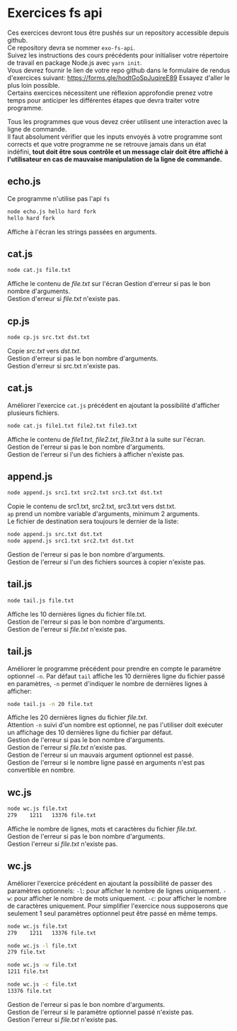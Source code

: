 # Exercices fs api

Ces exercices devront tous être pushés sur un repository accessible depuis github.  
Ce repository devra se nommer `exo-fs-api`.  
Suivez les instructions des cours précédents pour initialiser votre répertoire de travail en package Node.js avec `yarn init`.  
Vous devrez fournir le lien de votre repo github dans le formulaire de rendus d'exercices suivant: https://forms.gle/hodtGoSpJuqireE89
Essayez d'aller le plus loin possible.  
Certains exercices nécessitent une réflexion approfondie prenez votre temps pour anticiper les différentes étapes que devra traiter votre programme.

Tous les programmes que vous devez créer utilisent une interaction avec la ligne de commande.  
Il faut absolument vérifier que les inputs envoyés à votre programme sont corrects et que votre programme ne se retrouve jamais dans un état indéfini, **tout doit être sous contrôle et un message clair doit être affiché à l'utilisateur en cas de mauvaise manipulation de la ligne de commande.**

## echo.js

Ce programme n'utilise pas l'api `fs`

```zsh
node echo.js hello hard fork
hello hard fork
```

Affiche à l'écran les strings passées en arguments.

## cat.js

```zsh
node cat.js file.txt
```

Affiche le contenu de _file.txt_ sur l'écran
Gestion d'erreur si pas le bon nombre d'arguments.  
Gestion d'erreur si _file.txt_ n'existe pas.

## cp.js

```zsh
node cp.js src.txt dst.txt
```

Copie _src.txt_ vers _dst.txt_.  
Gestion d'erreur si pas le bon nombre d'arguments.  
Gestion d'erreur si src.txt n'existe pas.

## cat.js

Améliorer l'exercice `cat.js` précédent en ajoutant la possibilité d'afficher plusieurs fichiers.

```zsh
node cat.js file1.txt file2.txt file3.txt
```

Affiche le contenu de _file1.txt_, _file2.txt_, _file3.txt_ à la suite sur l'écran.  
Gestion de l'erreur si pas le bon nombre d'arguments.  
Gestion de l'erreur si l'un des fichiers à afficher n'existe pas.

## append.js

```zsh
node append.js src1.txt src2.txt src3.txt dst.txt
```

Copie le contenu de src1.txt, src2.txt, src3.txt vers dst.txt.  
`ap` prend un nombre variable d'arguments, minimum 2 arguments.  
Le fichier de destination sera toujours le dernier de la liste:

```zsh
node append.js src.txt dst.txt
node append.js src1.txt src2.txt dst.txt
```

Gestion de l'erreur si pas le bon nombre d'arguments.  
Gestion de l'erreur si l'un des fichiers sources à copier n'existe pas.

## tail.js

```zsh
node tail.js file.txt
```

Affiche les 10 dernières lignes du fichier file.txt.  
Gestion de l'erreur si pas le bon nombre d'arguments.  
Gestion de l'erreur si _file.txt_ n'existe pas.

## tail.js

Améliorer le programme précédent pour prendre en compte le paramètre optionnel `-n`.
Par défaut `tail` affiche les 10 dernières ligne du fichier passé en paramètres, `-n` permet d'indiquer le nombre de dernières lignes à afficher:

```zsh
node tail.js -n 20 file.txt
```

Affiche les 20 dernières lignes du fichier _file.txt_.  
Attention `-n` suivi d'un nombre est optionnel, ne pas l'utiliser doit exécuter un affichage des 10 dernières ligne du fichier par défaut.  
Gestion de l'erreur si pas le bon nombre d'arguments.  
Gestion de l'erreur si _file.txt_ n'existe pas.  
Gestion de l'erreur si un mauvais argument optionnel est passé.  
Gestion de l'erreur si le nombre ligne passé en arguments n'est pas convertible en nombre.

## wc.js

```zsh
node wc.js file.txt
279    1211   13376 file.txt
```

Affiche le nombre de lignes, mots et caractères du fichier _file.txt_.  
Gestion de l'erreur si pas le bon nombre d'arguments.  
Gestion l'erreur si _file.txt_ n'existe pas.

## wc.js

Améliorer l'exercice précédent en ajoutant la possibilité de passer des paramètres optionnels:
`-l`: pour afficher le nombre de lignes uniquement.
`-w`: pour afficher le nombre de mots uniquement.
`-c`: pour afficher le nombre de caractères uniquement.
Pour simplifier l'exercice nous supposerons que seulement 1 seul paramètres optionnel peut être passé en même temps.

```zsh
node wc.js file.txt
279    1211   13376 file.txt
```

```zsh
node wc.js -l file.txt
279 file.txt
```

```zsh
node wc.js -w file.txt
1211 file.txt
```

```zsh
node wc.js -c file.txt
13376 file.txt
```

Gestion de l'erreur si pas le bon nombre d'arguments.  
Gestion de l'erreur si le paramètre optionnel passé n'existe pas.  
Gestion l'erreur si _file.txt_ n'existe pas.

